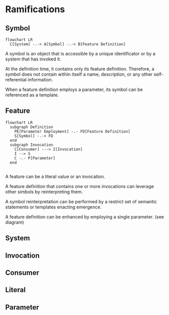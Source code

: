 # Ramifications

## Symbol
```mermaid
flowchart LR
  C[System] -.-> A[Symbol] -.-> B[Feature Definition]
```
A symbol is an object that is accessible by a unique identificator or by a system that has invoked it.

At the definition time, it contains only its feature definition. Therefore, a symbol does not contain within itself a name, description, or any other self-referential information.

When a feature definition employs a parameter, its symbol can be referenced as a template.

## Feature
```mermaid
flowchart LR
  subgraph Definition
    PE[Parameter Employment] -.- FD[Feature Definition]
    S[Symbol] -.-> FD
  end
  subgraph Invocation
    C[Consumer] ---> I[Invocation]
    I --> S
    C -.- P[Parameter]
  end
  
```

A feature can be a literal value or an invocation.

A feature definition that contains one or more invocations can leverage other simbols by reinterpreting them.

A symbol reinterpretation can be performed by a restrict set of semantic statements or templates enacting emergence.

A feature definition can be enhanced by employing a single parameter. (see diagram)

## System

## Invocation

## Consumer

## Literal

## Parameter
